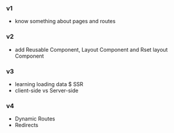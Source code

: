 ### v1
- know something about pages and routes

### v2
- add Reusable Component, Layout Component and Rset layout Component

### v3
- learning loading data $ SSR
- client-side vs Server-side

### v4
- Dynamic Routes
- Redirects